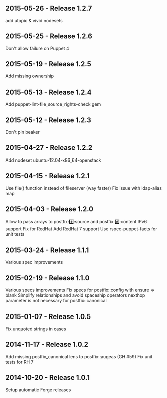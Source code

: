 ## 2015-05-26 - Release 1.2.7

add utopic & vivid nodesets

## 2015-05-25 - Release 1.2.6

Don't allow failure on Puppet 4

## 2015-05-19 - Release 1.2.5

Add missing ownership

## 2015-05-13 - Release 1.2.4

Add puppet-lint-file_source_rights-check gem

## 2015-05-12 - Release 1.2.3

Don't pin beaker

## 2015-04-27 - Release 1.2.2

Add nodeset ubuntu-12.04-x86_64-openstack

## 2015-04-15 - Release 1.2.1

Use file() function instead of fileserver (way faster)
Fix issue with ldap-alias map

## 2015-04-03 - Release 1.2.0

Allow to pass arrays to postfix::hash::source and postfix::hash::content
IPv6 support
Fix for RedHat
Add RedHat 7 support
Use rspec-puppet-facts for unit tests

## 2015-03-24 - Release 1.1.1

Various spec improvements

## 2015-02-19 - Release 1.1.0

Various specs improvements
Fix specs for postfix::config with ensure => blank 
Simplify relationships and avoid spaceship operators
nexthop parameter is not necessary for postfix::canonical

## 2015-01-07 - Release 1.0.5

Fix unquoted strings in cases

## 2014-11-17 - Release 1.0.2

Add missing postfix_canonical lens to postfix::augeas (GH #59)
Fix unit tests for RH 7

## 2014-10-20 - Release 1.0.1

Setup automatic Forge releases
